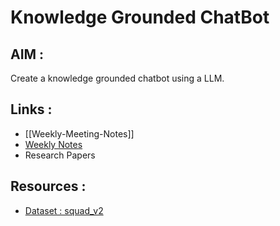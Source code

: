 # Knowledge Grounded ChatBot 

## AIM : 
Create a knowledge grounded chatbot using a LLM. 


## Links : 

- [[Weekly-Meeting-Notes]]
- [Weekly Notes](Notes/Weekly-Meeting-Notes.md)
- Research Papers 

## Resources : 
- [Dataset : squad_v2](https://huggingface.co/datasets/squad_v2) 

